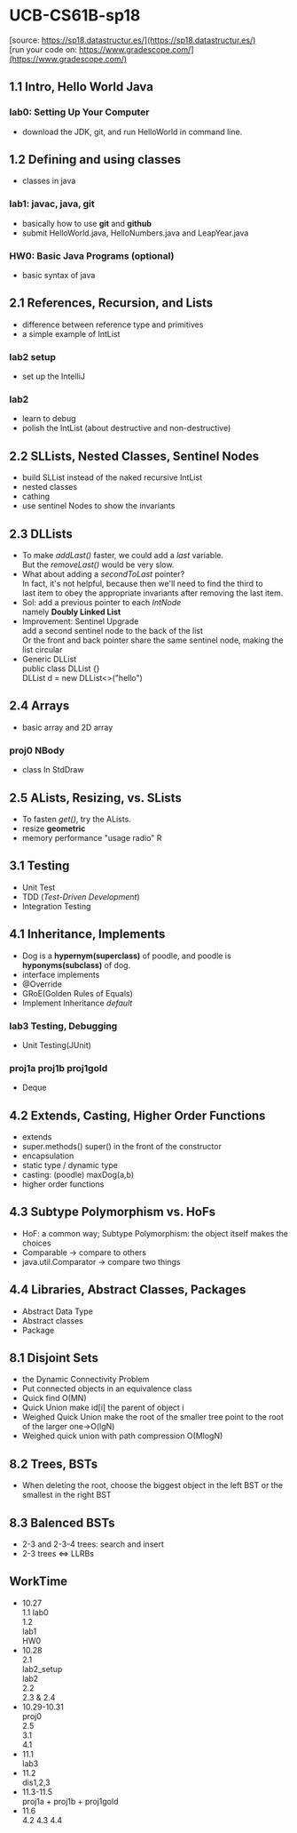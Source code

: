 # UCB-CS61B-sp18
[source: https://sp18.datastructur.es/](https://sp18.datastructur.es/)  
[run your code on: https://www.gradescope.com/](https://www.gradescope.com/)  


## 1.1 Intro, Hello World Java

### lab0: Setting Up Your Computer  
- download the JDK, git, and run HelloWorld in command line.
## 1.2 Defining and using classes
- classes in java  
### lab1: javac, java, git
- basically how to use **git** and **github**  
- submit HelloWorld.java, HelloNumbers.java and LeapYear.java  
### HW0: Basic Java Programs (optional)
- basic syntax of java

## 2.1 References, Recursion, and Lists
- difference between reference type and primitives  
- a simple example of IntList  
### lab2 setup
- set up the IntelliJ
### lab2 
- learn to debug  
- polish the IntList (about destructive and non-destructive)  
## 2.2 SLLists, Nested Classes, Sentinel Nodes
- build SLList instead of the naked recursive IntList
- nested classes
- cathing
- use sentinel Nodes to show the invariants
## 2.3 DLLists
- To make *addLast()* faster, we could add a *last* variable.  
  But the *removeLast()* would be very slow.
- What about adding a *secondToLast* pointer?  
  In fact, it's not helpful, because then we'll need to find the third to  
  last item to obey the appropriate invariants after removing the last item.
- Sol: add a previous pointer to each *IntNode*  
  namely **Doubly Linked List**  
- Improvement: Sentinel Upgrade  
  add a second sentinel node to the back of the list  
  Or the front and back pointer share the same sentinel node, making the list circular
- Generic DLList  
  public class DLList<Type> {}  
  DLList<String> d = new DLList<>("hello")  
## 2.4 Arrays
- basic array and 2D array
### proj0 NBody  
- class In StdDraw
## 2.5 ALists, Resizing, vs. SLists  
- To fasten *get()*, try the ALists.
- resize **geometric**  
- memory performance "usage radio" R  
## 3.1 Testing  
- Unit Test
- TDD (*Test-Driven Development*)
- Integration Testing
## 4.1 Inheritance, Implements
- Dog is a **hypernym(superclass)** of poodle, and poodle is **hyponyms(subclass)** of dog.  
- interface implements
- @Override  
- GRoE(Golden Rules of Equals)  
- Implement Inheritance *default*  
### lab3 Testing, Debugging
- Unit Testing(JUnit)  
### proj1a proj1b proj1gold  
- Deque

## 4.2 Extends, Casting, Higher Order Functions
- extends  
- super.methods() super() in the front of the constructor  
- encapsulation  
- static type / dynamic type  
- casting: (poodle) maxDog(a,b)  
- higher order functions  
## 4.3 Subtype Polymorphism vs. HoFs  
- HoF: a common way; Subtype Polymorphism: the object itself makes the choices  
- Comparable<T> -> compare to others  
- java.util.Comparator -> compare two things  
## 4.4 Libraries, Abstract Classes, Packages  
- Abstract Data Type  
- Abstract classes  
- Package  

## 8.1 Disjoint Sets  
- the Dynamic Connectivity Problem  
- Put connected objects in an equivalence class  
- Quick find O(MN)  
- Quick Union make id[i] the parent of object i  
- Weighed Quick Union make the root of the smaller tree point to the root of the larger one->O(lgN)  
- Weighed quick union with path compression O(MlogN)  
## 8.2 Trees, BSTs  
- When deleting the root, choose the biggest object in the left BST or the smallest in the right BST
## 8.3 Balenced BSTs
- 2-3 and 2-3-4 trees: search and insert  
- 2-3 trees <=> LLRBs

## WorkTime
- 10.27   
  1.1 lab0  
  1.2  
  lab1   
  HW0  
- 10.28  
  2.1  
  lab2_setup  
  lab2  
  2.2  
  2.3 & 2.4  
- 10.29-10.31  
  proj0  
  2.5  
  3.1  
  4.1  
- 11.1  
  lab3  
- 11.2  
  dis1,2,3  
- 11.3-11.5  
  proj1a + proj1b + proj1gold  
- 11.6  
  4.2 4.3 4.4  
  
  
